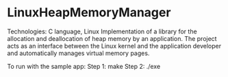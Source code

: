 # LinuxHeapMemoryManager

Technologies: C language, Linux
Implementation of a library for the allocation and deallocation of heap memory by an application. The project acts as an interface between the Linux kernel and the application developer and automatically manages virtual memory pages. 

To run with the sample app:
Step 1: make
Step 2: ./exe
